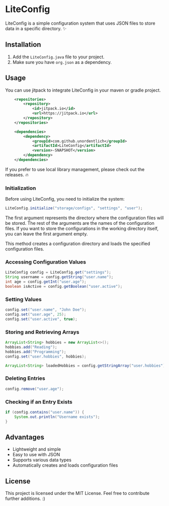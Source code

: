 # LiteConfig

LiteConfig is a simple configuration system that uses JSON files to store data in a specific directory. ✨

## Installation

1. Add the `LiteConfig.java` file to your project.
2. Make sure you have `org.json` as a dependency.

## Usage
You can use jitpack to integrate LiteConfig in your maven or gradle project.
```xml
    <repositories>
        <repository>
            <id>jitpack.io</id>
            <url>https://jitpack.io</url>
        </repository>
    </repositories>

    <dependencies>
        <dependency>
            <groupId>com.github.unordentlich</groupId>
            <artifactId>LiteConfig</artifactId>
            <version>-SNAPSHOT</version>
        </dependency>
    </dependencies>
```

If you prefer to use local library management, please check out the releases. 🔥

### Initialization
Before using LiteConfig, you need to initialize the system:
```java
LiteConfig.initialize("storage/configs", "settings", "user");
```
The first argument represents the directory where the configuration files will be stored. The rest of the arguments are the names of the configuration files.
If you want to store the configurations in the working directory itself, you can leave the first argument empty.

This method creates a configuration directory and loads the specified configuration files.

### Accessing Configuration Values
```java
LiteConfig config = LiteConfig.get("settings");
String username = config.getString("user.name");
int age = config.getInt("user.age");
boolean isActive = config.getBoolean("user.active");
```

### Setting Values
```java
config.set("user.name", "John Doe");
config.set("user.age", 25);
config.set("user.active", true);
```

### Storing and Retrieving Arrays
```java
ArrayList<String> hobbies = new ArrayList<>();
hobbies.add("Reading");
hobbies.add("Programming");
config.set("user.hobbies", hobbies);

ArrayList<String> loadedHobbies = config.getStringArray("user.hobbies");
```

### Deleting Entries
```java
config.remove("user.age");
```

### Checking if an Entry Exists
```java
if (config.contains("user.name")) {
    System.out.println("Username exists");
}
```

## Advantages
- Lightweight and simple
- Easy to use with JSON
- Supports various data types
- Automatically creates and loads configuration files

## License
This project is licensed under the MIT License. Feel free to contribute further additions. :)

